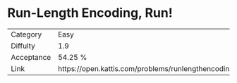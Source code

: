 # Run-Length Encoding, Run!

<table>
    <tr>
        <td>Category</td>
        <td>Easy</td>
    </tr>
    <tr>
        <td>Diffulty</td>
        <td>1.9</td>
    </tr>
    <tr>
        <td>Acceptance</td>
        <td>54.25 %</td>
    </tr>
    <tr>
        <td>Link</td>
        <td>https://open.kattis.com/problems/runlengthencodingrun</td>
    </tr>
</table>